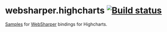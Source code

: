 # websharper.highcharts [![Build status](https://ci.appveyor.com/api/projects/status/t42asynbcbi8620w)](https://ci.appveyor.com/project/Jand42/websharper-highcharts)

[Samples][samp] for [WebSharper][ws] bindings for Highcharts.

[samp]: http://intellifactory.github.io/websharper.highcharts.samples
[ws]: http://websharper.com/
